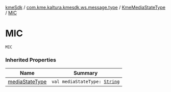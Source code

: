 [kmeSdk](../../index.md) / [com.kme.kaltura.kmesdk.ws.message.type](../index.md) / [KmeMediaStateType](index.md) / [MIC](./-m-i-c.md)

# MIC

`MIC`

### Inherited Properties

| Name | Summary |
|---|---|
| [mediaStateType](media-state-type.md) | `val mediaStateType: `[`String`](https://kotlinlang.org/api/latest/jvm/stdlib/kotlin/-string/index.html) |
